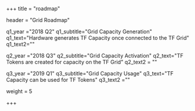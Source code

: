 +++
title = "roadmap"

header = "Grid Roadmap"

q1_year ="2018 Q2"
q1_subtitle="Grid Capacity Generation"
q1_text="Hardware generates TF Capacity once connected to the TF Grid"
q1_text2=""

q2_year ="2018 Q3"
q2_subtitle="Grid Capacity Activation"
q2_text="TF Tokens are created for capacity on the TF Grid"
q2_text2 = ""

q3_year ="2019 Q1"
q3_subtitle="Grid Capacity Usage"
q3_text="TF Capacity can be used for TF Tokens"
q3_text2 =""

weight = 5

+++
